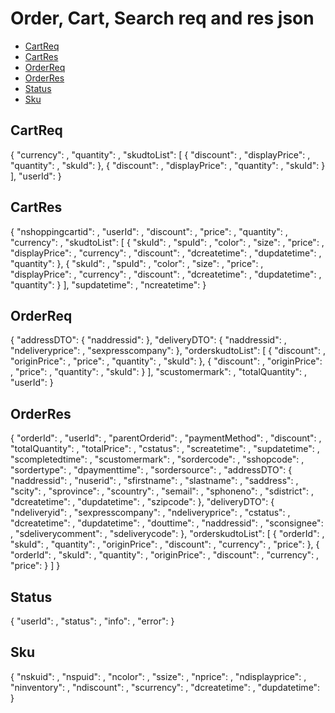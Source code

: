 # Order, Cart, Search req and res json
* [CartReq](#1)
* [CartRes](#2)
* [OrderReq](#3)
* [OrderRes](#4)
* [Status](#5)
* [Sku](#6)


## <a name="1">CartReq</a>
{
    "currency": ,
    "quantity": ,
    "skudtoList": [
        {
            "discount": ,
            "displayPrice": ,
            "quantity": ,
            "skuId": 
        },
        {
            "discount": ,
            "displayPrice": ,
            "quantity": ,
            "skuId": 
        }
    ],
    "userId": 
}

## <a name="2">CartRes</a>

{
    "nshoppingcartid": ,
    "userId": ,
    "discount": ,
    "price": ,
    "quantity": ,
    "currency": ,
    "skudtoList": [
        {
            "skuId": ,
            "spuId": ,
            "color": ,
            "size": ,
            "price": ,
            "displayPrice": ,
            "currency": ,
            "discount": ,
            "dcreatetime": ,
            "dupdatetime": ,
            "quantity": 
        },
        {
            "skuId": ,
            "spuId": ,
            "color": ,
            "size": ,
            "price": ,
            "displayPrice": ,
            "currency": ,
            "discount": ,
            "dcreatetime": ,
            "dupdatetime": ,
            "quantity": 
        }
    ],
    "supdatetime": ,
    "ncreatetime": 
}

## <a name="3">OrderReq</a>
{
    "addressDTO": {
        "naddressid": 
    },
    "deliveryDTO": {
        "naddressid": ,
        "ndeliveryprice": ,
        "sexpresscompany": 
    },
    "orderskudtoList": [
        {
            "discount": ,
            "originPrice": ,
            "price": ,
            "quantity": ,
            "skuId": 
        },
        {
            "discount": ,
            "originPrice": ,
            "price": ,
            "quantity": ,
            "skuId": 
        }
    ],
    "scustomermark": ,
    "totalQuantity": ,
    "userId": 
}

## <a name="4">OrderRes</a>
{
    "orderId": ,
    "userId": ,
    "parentOrderid": ,
    "paymentMethod": ,
    "discount": ,
    "totalQuantity": ,
    "totalPrice": ,
    "cstatus": ,
    "screatetime": ,
    "supdatetime": ,
    "scompletedtime": ,
    "scustomermark": ,
    "sordercode": ,
    "sshopcode": ,
    "sordertype": ,
    "dpaymenttime": ,
    "sordersource": ,
    "addressDTO": {
        "naddressid": ,
        "nuserid": ,
        "sfirstname": ,
        "slastname": ,
        "saddress": ,
        "scity": ,
        "sprovince": ,
        "scountry": ,
        "semail": ,
        "sphoneno": ,
        "sdistrict": ,
        "dcreatetime": ,
        "dupdatetime": ,
        "szipcode": 
    },
    "deliveryDTO": {
        "ndeliveryid": ,
        "sexpresscompany": ,
        "ndeliveryprice": ,
        "cstatus": ,
        "dcreatetime": ,
        "dupdatetime": ,
        "douttime": ,
        "naddressid": ,
        "sconsignee": ,
        "sdeliverycomment": ,
        "sdeliverycode": 
    },
    "orderskudtoList": [
        {
            "orderId": ,
            "skuId": ,
            "quantity": ,
            "originPrice": ,
            "discount": ,
            "currency": ,
            "price": 
        },
        {
            "orderId": ,
            "skuId": ,
            "quantity": ,
            "originPrice": ,
            "discount": ,
            "currency": ,
            "price": 
        }
    ]
}

## <a name="5">Status</a>

{
    "userId": ,
    "status": ,
    "info": ,
    "error": 
}

## <a name="6">Sku</a>

{
    "nskuid": ,
    "nspuid": ,
    "ncolor": ,
    "ssize": ,
    "nprice": ,
    "ndisplayprice": ,
    "ninventory": ,
    "ndiscount": ,
    "scurrency": ,
    "dcreatetime": ,
    "dupdatetime": 
}

